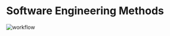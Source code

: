 # Software Engineering Methods
![workflow](https://github.com/vitaliturk/sem/actions/workflows/main.yml/badge.svg)